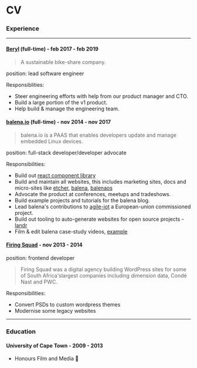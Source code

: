 # CV

### Experience

<hr/>

#### [Beryl](https://beryl.cc) (full-time) - feb 2017 - feb 2019

> A sustainable bike-share company.

position: lead software engineer

Responsiblities:

- Steer engineering efforts with help from our product manager and CTO.
- Build a large portion of the v1 product.
- Help build & manage the engineering team.

#### [balena.io](https://balena.io) (full-time) - nov 2014 - nov 2017

> balena.io is a PAAS that enables developers update and manage embedded Linux devices.

position: full-stack developer/developer advocate

Responsibilities:

- Build out [react component library](https://github.com/balena-io-modules/rendition)
- Build and maintain all websites, this includes marketing sites, docs and micro-sites like [etcher](https://etcher.io/), [balena](https://www.balena.io/), [balenaos](https://balenaos.io/)
- Advocate the product at conferences, meetups and tradeshows.
- Build example projects and tutorials for the balena blog.
- Lead balena's contributions to [agile-iot](https://github.com/agile-iot) a European-union commissioned project.
- Build out tooling to auto-generate websites for open source projects - [landr](https://github.com/balena-io/landr)
- Film & edit balena case-study videos, [example](https://vimeo.com/141222811)

#### [Firing Squad](http://firingsquad.co.za/) - nov 2013 - 2014

position: frontend developer

> Firing Squad was a digital agency building WordPress sites for some of South Africa'slargest companies including dimension data, Condé Nast
> and PWC.

Responsibilities:

- Convert PSDs to custom wordpress themes
- Modernise some legacy websites

<hr />

### Education

#### University of Cape Town - 2009 - 2013

- Honours Film and Media 🤷
